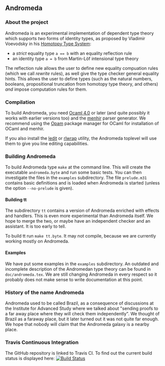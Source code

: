 ## Andromeda

### About the project

Andromeda is an experimental implementation of dependent type theory which supports
*two* forms of identity types, as proposed by Vladimir Voevodsky in his [Homotopy Type System](http://ncatlab.org/homotopytypetheory/show/Homotopy+Type+System):

* a *strict* equality type `a == b` with an equality reflection rule
* an identity type `a = b` from Martin-Löf intensional type theory

The reflection rule allows the user to define new equality compuation rules (which we call
*rewrite* rules), as well give the type checker general equality hints. This allows the
user to define types (such as the natural numbers, booleans, propositional truncation from
homotopy type theory, and others) *and* impose computation rules for them.


### Compilation

To build Andromeda, you need [Ocaml 4.0](http://ocaml.org) or later (and quite possibly it
works with earlier versions too) and the
[menhir](http://gallium.inria.fr/~fpottier/menhir/) parser generator. We recommend using
the [Opam](http://opam.ocamlpro.com) package manager for OCaml for installation of OCaml
and menhir.

If you also install the [ledit](http://opam.ocaml.org/packages/ledit/ledit.2.03/) or [rlwrap](http://utopia.knoware.nl/~hlub/uck/rlwrap/#rlwrap) utility, the Andromeda toplevel will use them
to give you line editing capabilities.

### Building Andromeda

To build Andromeda type `make` at the command line. This will create the executable
`andromeda.byte` and run some basic tests. You can then investigate the files in the
`examples` subdirectory. The file `prelude.m31` contains basic definitions and is loaded
when Andromeda is started (unless the option `--no-prelude` is given).

#### Building tt

The subdirectory `tt` contains a version of Andromeda enriched with effects and handlers.
This is even more experimental than Andromeda itself. We hope to merge the two, or maybe
have an independent checker and an assistant. It is too early to tell.

To build tt run `make tt.byte`. It may not compile, because we are currently working
mostly on Andromeda.

#### Examples

We have put some examples in the `examples` subdirectory. An outdated and incomplete
description of the Andromedan type theory can be found in `doc/andromeda.tex`. We are
still changing Andromeda in every respect so it probably does not make sense to write
documentation at this point.

### History of the name Andromeda

Andromeda used to be called Brazil, as a consequence of discussions at the Institute for
Advanced Study where we talked about "sending proofs to a far away place where they will
check them independently". We thought of Brazil as a faraway place, but it later turned
out it was not quite far enough. We hope that nobody will claim that the Andromeda galaxy
is a nearby place.

### Travis Continuous Integration

The GitHub repository is linked to Travis CI. To find out the current build status is displayed here: [![Build Status](https://api.travis-ci.org/andrejbauer/andromeda.png?branch=master)](https://travis-ci.org/andrejbauer/andromeda)

